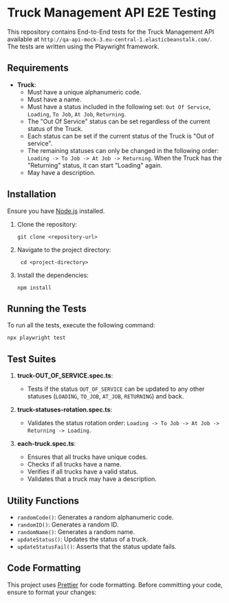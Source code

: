 # Truck Management API E2E Testing

This repository contains End-to-End tests for the Truck Management API available at `http://qa-api-mock-3.eu-central-1.elasticbeanstalk.com/`. The tests are written using the Playwright framework.

## Requirements

-   **Truck**:
    -   Must have a unique alphanumeric code.
    -   Must have a name.
    -   Must have a status included in the following set: `Out Of Service`, `Loading`, `To Job`, `At Job`, `Returning`.
    -   The "Out Of Service" status can be set regardless of the current status of the Truck.
    -   Each status can be set if the current status of the Truck is "Out of service".
    -   The remaining statuses can only be changed in the following order: `Loading -> To Job -> At Job -> Returning`. When the Truck has the "Returning" status, it can start "Loading" again.
    -   May have a description.

## Installation

Ensure you have [Node.js](https://nodejs.org/) installed.

1. Clone the repository:

    ```
    git clone <repository-url>
    ```

2. Navigate to the project directory:

    ```
     cd <project-directory>
    ```

3. Install the dependencies:

    ```
    npm install
    ```

## Running the Tests

To run all the tests, execute the following command:

    npx playwright test

## Test Suites

1. **truck-OUT_OF_SERVICE.spec.ts**:

    - Tests if the status `OUT_OF_SERVICE` can be updated to any other statuses (`LOADING`, `TO_JOB`, `AT_JOB`, `RETURNING`) and back.

2. **truck-statuses-rotation.spec.ts**:

    - Validates the status rotation order: `Loading -> To Job -> At Job -> Returning -> Loading`.

3. **each-truck.spec.ts**:
    - Ensures that all trucks have unique codes.
    - Checks if all trucks have a name.
    - Verifies if all trucks have a valid status.
    - Validates that a truck may have a description.

## Utility Functions

-   `randomCode()`: Generates a random alphanumeric code.
-   `randomID()`: Generates a random ID.
-   `randomName()`: Generates a random name.
-   `updateStatus()`: Updates the status of a truck.
-   `updateStatusFail()`: Asserts that the status update fails.

## Code Formatting

This project uses [Prettier](https://prettier.io/) for code formatting. Before committing your code, ensure to format your changes:
